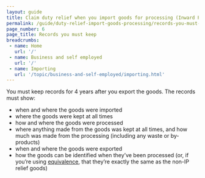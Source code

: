 ```yaml
---
layout: guide
title: Claim duty relief when you import goods for processing (Inward Processing Relief)
permalink: /guide/duty-relief-import-goods-processing/records-you-must-keep.html
page_number: 6
page_title: Records you must keep
breadcrumbs:
 - name: Home
   url: '/'
 - name: Business and self employed
   url: '/'
 - name: Importing
   url: '/topic/business-and-self-employed/importing.html'   
---
```


You must keep records for 4 years after you export the goods. The records must show:

- when and where the goods were imported  
- where the goods were kept at all times  
- how and where the goods were processed  
- where anything made from the goods was kept at all times, and how much was made from the processing (including any waste or by-products)  
- when and where the goods were exported  
- how the goods can be identified when they’ve been processed (or, if you’re using [equivalence](/guide/duty-relief-import-goods-processing/store-ipr-goods.html), that they’re exactly the same as the non-IP relief goods)  
